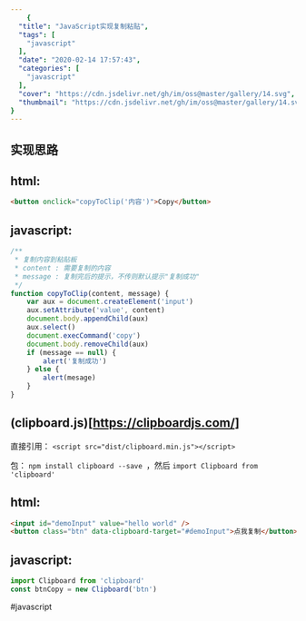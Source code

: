 ```yaml
---
    {
  "title": "JavaScript实现复制粘贴",
  "tags": [
    "javascript"
  ],
  "date": "2020-02-14 17:57:43",
  "categories": [
    "javascript"
  ],
  "cover": "https://cdn.jsdelivr.net/gh/im/oss@master/gallery/14.svg",
  "thumbnail": "https://cdn.jsdelivr.net/gh/im/oss@master/gallery/14.svg"
}
---
```

    
## 实现思路

## html:

```html
<button onclick="copyToClip('内容')">Copy</button>
```

## javascript:

```javascript
/**
 * 复制内容到粘贴板
 * content : 需要复制的内容
 * message : 复制完后的提示，不传则默认提示"复制成功"
 */
function copyToClip(content, message) {
    var aux = document.createElement('input')
    aux.setAttribute('value', content)
    document.body.appendChild(aux)
    aux.select()
    document.execCommand('copy')
    document.body.removeChild(aux)
    if (message == null) {
        alert('复制成功')
    } else {
        alert(mesage)
    }
}
```

<!--more-->
## (clipboard.js)[https://clipboardjs.com/]

直接引用： `<script src="dist/clipboard.min.js"></script>`

包： `npm install clipboard --save `，然后 `import Clipboard from 'clipboard'`

## html:

```html
<input id="demoInput" value="hello world" />
<button class="btn" data-clipboard-target="#demoInput">点我复制</button>
```

## javascript:

```javascript
import Clipboard from 'clipboard'
const btnCopy = new Clipboard('btn')
```

#javascript